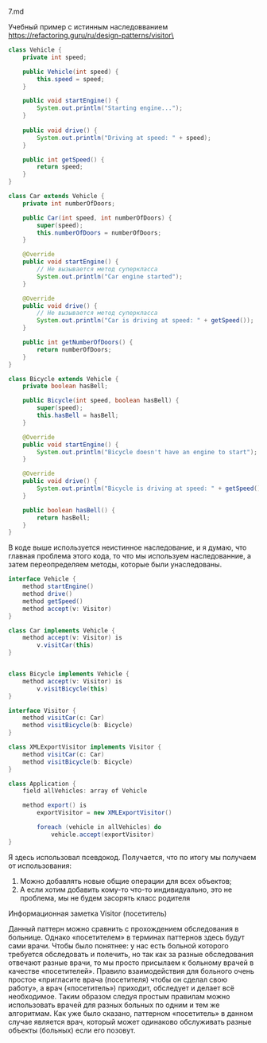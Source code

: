 7.md

Учебный пример с истинным наследовванием\
https://refactoring.guru/ru/design-patterns/visitor\

```java
class Vehicle {
    private int speed;

    public Vehicle(int speed) {
        this.speed = speed;
    }

    public void startEngine() {
        System.out.println("Starting engine...");
    }
    
    public void drive() {
        System.out.println("Driving at speed: " + speed);
    }

    public int getSpeed() {
        return speed;
    }
}
```

```java
class Car extends Vehicle {
    private int numberOfDoors;

    public Car(int speed, int numberOfDoors) {
        super(speed);
        this.numberOfDoors = numberOfDoors;
    }

    @Override
    public void startEngine() {
        // Не вызывается метод суперкласса
        System.out.println("Car engine started");
    }

    @Override
    public void drive() {
        // Не вызывается метод суперкласса
        System.out.println("Car is driving at speed: " + getSpeed());
    }

    public int getNumberOfDoors() {
        return numberOfDoors;
    }
}
```

```java
class Bicycle extends Vehicle {
    private boolean hasBell;

    public Bicycle(int speed, boolean hasBell) {
        super(speed);
        this.hasBell = hasBell;
    }

    @Override
    public void startEngine() {
        System.out.println("Bicycle doesn't have an engine to start");
    }

    @Override
    public void drive() {
        System.out.println("Bicycle is driving at speed: " + getSpeed());
    }

    public boolean hasBell() {
        return hasBell;
    }
}
```

В коде выше используется неистинное наследование, и я думаю, что главная проблема этого кода, то что мы используем наследованние, а затем переопределяем методы, которые были унаследованы.

```java
interface Vehicle {
    method startEngine()
    method drive()
    method getSpeed()
    method accept(v: Visitor)
}

class Car implements Vehicle {
    method accept(v: Visitor) is
        v.visitCar(this)
}


class Bicycle implements Vehicle {
    method accept(v: Visitor) is
        v.visitBicycle(this)
}

interface Visitor {
    method visitCar(c: Car)
    method visitBicycle(b: Bicycle)
}

class XMLExportVisitor implements Visitor {
    method visitCar(c: Car)
    method visitBicycle(b: Bicycle)
}

class Application {
    field allVehicles: array of Vehicle

    method export() is
        exportVisitor = new XMLExportVisitor()

        foreach (vehicle in allVehicles) do
            vehicle.accept(exportVisitor)
}
```


Я здесь использовал псевдокод. Получается, что по итогу мы получаем от использования:

1) Можно добавлять новые общие операции для всех объектов;
2) А если хотим добавить кому-то что-то индивидуально, это не проблема, мы не будем засорять класс родителя

Информационная заметка
Visitor (посетитель)

Данный паттерн можно сравнить с прохождением обследования в больнице. Однако «посетителем» в терминах паттернов здесь будут сами врачи. Чтобы было понятнее: у нас есть больной которого требуется обследовать и полечить, но так как за разные обследования отвечают разные врачи, то мы просто присылаем к больному врачей в качестве «посетителей». Правило взаимодействия для больного очень простое «пригласите врача (посетителя) чтобы он сделал свою работу», а врач («посетитель») приходит, обследует и делает всё необходимое. Таким образом следуя простым правилам можно использовать врачей для разных больных по одним и тем же алгоритмам. Как уже было сказано, паттерном «посетитель» в данном случае является врач, который может одинаково обслуживать разные объекты (больных) если его позовут.
